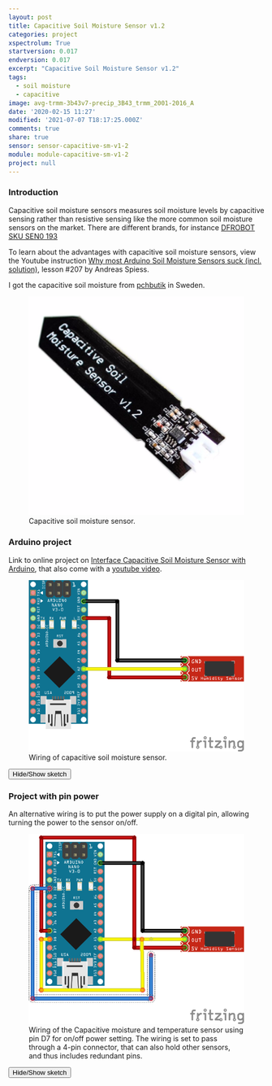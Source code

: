 ```yaml
---
layout: post
title: Capacitive Soil Moisture Sensor v1.2
categories: project
xspectrolum: True
startversion: 0.017
endversion: 0.017
excerpt: "Capacitive Soil Moisture Sensor v1.2"
tags:
  - soil moisture
  - capacitive
image: avg-trmm-3b43v7-precip_3B43_trmm_2001-2016_A
date: '2020-02-15 11:27'
modified: '2021-07-07 T18:17:25.000Z'
comments: true
share: true
sensor: sensor-capacitive-sm-v1-2
module: module-capacitive-sm-v1-2
project: null
---
```

<script src="https://karttur.github.io/common/assets/js/karttur/togglediv.js"></script>

### Introduction

Capacitive soil moisture sensors measures soil moisture levels by capacitive sensing rather than resistive sensing like the more common soil moisture sensors on the market. There are different brands, for instance [DFROBOT SKU SEN0 193](https://wiki.dfrobot.com/Capacitive_Soil_Moisture_Sensor_SKU_SEN0193)

To learn about the advantages with capacitive soil moisture sensors, view the Youtube instruction [Why most Arduino Soil Moisture Sensors suck (incl. solution)](https://www.youtube.com/watch?v=udmJyncDvw0&t=134s), lesson \#207 by Andreas Spiess.

I got the capacitive soil moisture from [pchbutik](https://pchbutik.se/kretskort/1237-jordfukt-sensor-kapacitiv-avkanning-analogt-utgang-passar-arduino.html?search_query=fukt&results=14) in Sweden.

<figure>
<img src="../../images/capacitive-sm-v1-2.png">
<figcaption> Capacitive soil moisture sensor. </figcaption>
</figure>

### Arduino project

Link to online project on [Interface Capacitive Soil Moisture Sensor with Arduino](https://how2electronics.com/interface-capacitive-soil-moisture-sensor-with-arduino/), that also come with a [youtube video](https://www.youtube.com/watch?v=9h3JKwUsn2A).

<figure>
<img src="../../images/nano-capacitive-sm-v1-2_bb.png">
<figcaption> Wiring of capacitive soil moisture sensor. </figcaption>
</figure>

<button id= "toggleCapSM" onclick="hiddencode('CapSM')">Hide/Show sketch</button>

<div id="CapSM" style="display:none">
{% capture text-capture %}
{% raw %}

```
const int AirValue = 620;   //you need to replace this value with Value_1
const int WaterValue = 310;  //you need to replace this value with Value_2
int soilMoistureValue = 0;
int soilmoisturepercent=0;
void setup() {
  Serial.begin(9600); // open serial port, set the baud rate to 9600 bps
}
void loop() {
soilMoistureValue = analogRead(A2);  //put Sensor at A2 port
Serial.println(soilMoistureValue);
soilmoisturepercent = map(soilMoistureValue, AirValue, WaterValue, 0, 100);
if(soilmoisturepercent > 100)
{
  Serial.println("100 %");
}
else if(soilmoisturepercent <0)
{
  Serial.println("0 %");
}
else if(soilmoisturepercent >0 && soilmoisturepercent < 100)
{
  Serial.print(soilmoisturepercent);
  Serial.println("%");
}
delay(250);
}
```
{% endraw %}
{% endcapture %}
{% include widgets/toggle-code.html  toggle-text=text-capture  %}
</div>

### Project with pin power

An alternative wiring is to put the power supply on a digital pin, allowing turning the power to the sensor on/off.

<figure>
<img src="../../images/nano-capacitive-sm-v1-2_d7-power_bb.png">
<figcaption> Wiring of the Capacitive moisture and temperature sensor using pin D7 for on/off power setting. The wiring is set to pass through a 4-pin connector, that can also hold other sensors, and thus includes redundant pins.
</figcaption>
</figure>

<button id= "toggleCapSMpowerD7" onclick="hiddencode('CapSMpowerD7')">Hide/Show sketch</button>

<div id="CapSMpowerD7" style="display:none">
{% capture text-capture %}
{% raw %}

```
int probePowerPin = 7;

const int AirValue = 620;   //you need to replace this value with Value_1
const int WaterValue = 310;  //you need to replace this value with Value_2
int soilMoistureValue = 0;
int soilmoisturepercent=0;

void setup ()
{
   Serial.begin(9600);
   pinMode (probePowerPin, OUTPUT); // define the digital output

}

void loop () {
   // turn on external probe power
   digitalWrite (probePowerPin, HIGH); // Turn external probe power On
  soilMoistureValue = analogRead(A1);  //put Sensor at A1 port
  Serial.println(soilMoistureValue);
  soilmoisturepercent = map(soilMoistureValue, AirValue, WaterValue, 0, 100);
  if(soilmoisturepercent > 100)
  {
    Serial.println("100 %");
  }
  else if(soilmoisturepercent <0)
  {
    Serial.println("0 %");
  }
  else if(soilmoisturepercent >0 && soilmoisturepercent < 100)
  {
    Serial.print(soilmoisturepercent);
  Serial.println("%");
  }
  delay(250);
}
```
{% endraw %}
{% endcapture %}
{% include widgets/toggle-code.html  toggle-text=text-capture  %}
</div>
